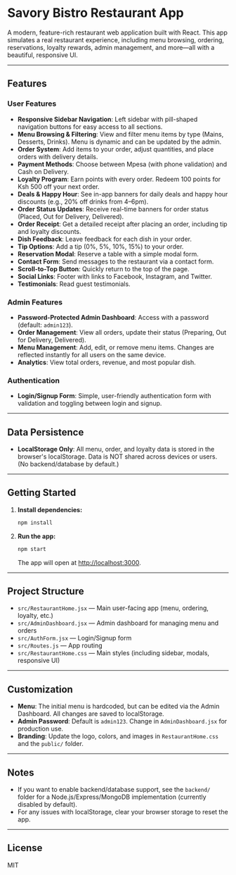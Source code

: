 # Savory Bistro Restaurant App

A modern, feature-rich restaurant web application built with React. This app simulates a real restaurant experience, including menu browsing, ordering, reservations, loyalty rewards, admin management, and more—all with a beautiful, responsive UI.

---

## Features

### User Features
- **Responsive Sidebar Navigation**: Left sidebar with pill-shaped navigation buttons for easy access to all sections.
- **Menu Browsing & Filtering**: View and filter menu items by type (Mains, Desserts, Drinks). Menu is dynamic and can be updated by the admin.
- **Order System**: Add items to your order, adjust quantities, and place orders with delivery details.
- **Payment Methods**: Choose between Mpesa (with phone validation) and Cash on Delivery.
- **Loyalty Program**: Earn points with every order. Redeem 100 points for Ksh 500 off your next order.
- **Deals & Happy Hour**: See in-app banners for daily deals and happy hour discounts (e.g., 20% off drinks from 4–6pm).
- **Order Status Updates**: Receive real-time banners for order status (Placed, Out for Delivery, Delivered).
- **Order Receipt**: Get a detailed receipt after placing an order, including tip and loyalty discounts.
- **Dish Feedback**: Leave feedback for each dish in your order.
- **Tip Options**: Add a tip (0%, 5%, 10%, 15%) to your order.
- **Reservation Modal**: Reserve a table with a simple modal form.
- **Contact Form**: Send messages to the restaurant via a contact form.
- **Scroll-to-Top Button**: Quickly return to the top of the page.
- **Social Links**: Footer with links to Facebook, Instagram, and Twitter.
- **Testimonials**: Read guest testimonials.

### Admin Features
- **Password-Protected Admin Dashboard**: Access with a password (default: `admin123`).
- **Order Management**: View all orders, update their status (Preparing, Out for Delivery, Delivered).
- **Menu Management**: Add, edit, or remove menu items. Changes are reflected instantly for all users on the same device.
- **Analytics**: View total orders, revenue, and most popular dish.

### Authentication
- **Login/Signup Form**: Simple, user-friendly authentication form with validation and toggling between login and signup.

---

## Data Persistence
- **LocalStorage Only**: All menu, order, and loyalty data is stored in the browser's localStorage. Data is NOT shared across devices or users. (No backend/database by default.)

---

## Getting Started

1. **Install dependencies:**
   ```bash
   npm install
   ```
2. **Run the app:**
   ```bash
   npm start
   ```
   The app will open at [http://localhost:3000](http://localhost:3000).

---

## Project Structure
- `src/RestaurantHome.jsx` — Main user-facing app (menu, ordering, loyalty, etc.)
- `src/AdminDashboard.jsx` — Admin dashboard for managing menu and orders
- `src/AuthForm.jsx` — Login/Signup form
- `src/Routes.js` — App routing
- `src/RestaurantHome.css` — Main styles (including sidebar, modals, responsive UI)

---

## Customization
- **Menu**: The initial menu is hardcoded, but can be edited via the Admin Dashboard. All changes are saved to localStorage.
- **Admin Password**: Default is `admin123`. Change in `AdminDashboard.jsx` for production use.
- **Branding**: Update the logo, colors, and images in `RestaurantHome.css` and the `public/` folder.

---

## Notes
- If you want to enable backend/database support, see the `backend/` folder for a Node.js/Express/MongoDB implementation (currently disabled by default).
- For any issues with localStorage, clear your browser storage to reset the app.

---

## License
MIT
